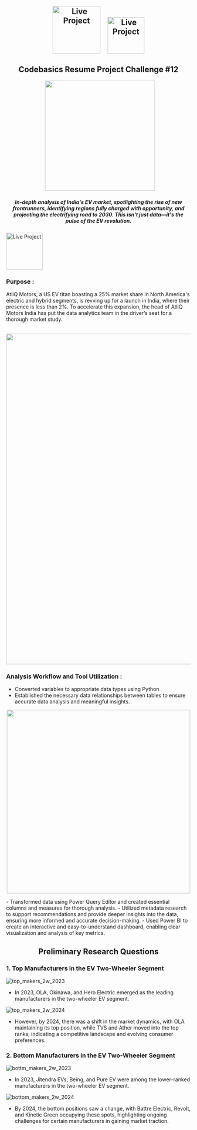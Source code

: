 <h2 align="center">
  <img src="https://github.com/user-attachments/assets/1078ba55-1b35-438e-b176-e30ef7c6eafe" alt="Live Project" width="130"> &nbsp;&nbsp; <img src="https://github.com/user-attachments/assets/22d45d68-1868-496f-87c2-4258115d9c9f" alt="Live Project" width="100"> <br>
  <br>
  Codebasics Resume Project Challenge #12
</h2>


<p align="center">
  &nbsp;
  <img src="https://github.com/user-attachments/assets/10148df5-0308-4a51-8f3a-063a4a83c2df" width="300">
</p>
<h5 align="center">In-depth analysis of India's EV market, spotlighting the rise of new frontrunners, identifying regions fully charged with opportunity, and projecting the electrifying road to 2030. This isn't just data—it's the pulse of the EV revolution.</h5>


<a href="https://app.powerbi.com/view?r=eyJrIjoiYjBlODBjYTYtYjNlZC00ZDZjLThmYmYtZjM1OTUxMTljNDc1IiwidCI6IjNmMTcwMmFmLTNmNGUtNDk1ZS04YzhiLTEzNzIxZjM5YjFiMCJ9">
  <img src="https://github.com/gentallman/Retail-Supply-Chain-Operations-Management/assets/78334851/ed21a0ff-f400-4a4d-9a6c-80c76bf137e7" alt="Live Project" width="100">
</a>

### Purpose : 
AtliQ Motors, a US EV titan boasting a 25% market share in North America's electric and hybrid segments, is revving up for a launch in India, where their presence is less than 2%. To accelerate this expansion, the head of AtliQ Motors India has put the data analytics team in the driver’s seat for a thorough market study.

<p align="center">
  &nbsp;
  <img src="https://github.com/user-attachments/assets/bfa3c053-63f2-483c-b32c-96a30fdf6dbe" width="900">
</p>

### Analysis Workflow and Tool Utilization :
- Converted variables to appropriate data types using  Python
- Established the necessary data relationships between tables to ensure accurate data analysis and meaningful insights.
<p align="center">
  <img src="https://github.com/user-attachments/assets/a9bbcf63-c836-4639-8563-2a1d46096200"  width="500">
</p>
- Transformed data using Power Query Editor and created essential columns and measures for thorough analysis.
- Utilized metadata research to support recommendations and provide deeper insights into the data, ensuring more informed and accurate decision-making.
- Used Power BI to create an interactive and easy-to-understand dashboard, enabling clear visualization and analysis of key metrics.


<h2 align="center">
  Preliminary Research Questions
</h2>

### 1. Top Manufacturers in the EV Two-Wheeler Segment

![top_makers_2w_2023](https://github.com/user-attachments/assets/38121f49-8684-496c-9c6c-76a82d4dc7f6)
- In 2023, OLA, Okinawa, and Hero Electric emerged as the leading manufacturers in the two-wheeler EV segment. 

![top_makers_2w_2024](https://github.com/user-attachments/assets/02fb2413-86f6-4ab1-bf8a-a56cb476e821)
- However, by 2024, there was a shift in the market dynamics, with OLA maintaining its top position, while TVS and Ather moved into the top ranks, indicating a competitive landscape and evolving consumer preferences.

### 2. Bottom Manufacturers in the EV Two-Wheeler Segment
![bottm_makers_2w_2023](https://github.com/user-attachments/assets/8d5812d6-7711-4dc3-a62d-26d61bb1c84f)
- In 2023, Jitendra EVs, Being, and Pure EV were among the lower-ranked manufacturers in the two-wheeler EV segment. 

![bottom_makers_2w_2024](https://github.com/user-attachments/assets/733a171e-5a19-4de4-857f-ed3ae068737d)
- By 2024, the bottom positions saw a change, with Battre Electric, Revolt, and Kinetic Green occupying these spots, highlighting ongoing challenges for certain manufacturers in gaining market traction.


